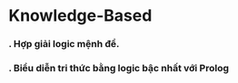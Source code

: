 # Knowledge-Based
### . Hợp giải logic mệnh đề.
### . Biểu diễn tri thức bằng logic bậc nhất với Prolog
